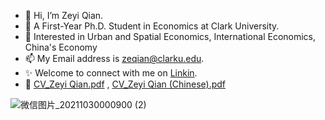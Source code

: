- 👋 Hi, I’m Zeyi Qian.
- 👀 A First-Year Ph.D. Student in Economics at Clark University.
- 🌱 Interested in Urban and Spatial Economics, International Economics, China's Economy
- 📫 My Email address is zeqian@clarku.edu.
- ✨ Welcome to connect with me on [Linkin](https://www.linkedin.com/in/zeyi-qian-b04288208).
- 💞️ [CV_Zeyi Qian.pdf](https://github.com/ZeyiQian/ZeyiQian/files/7465022/CV_Zeyi.Qian.pdf) ,  [CV_Zeyi Qian (Chinese).pdf](https://github.com/ZeyiQian/ZeyiQian/files/7465023/CV_Zeyi.Qian.Chinese.pdf)


![微信图片_20211030000900 (2)](https://user-images.githubusercontent.com/91390400/139519668-f0d7cddf-6cc6-44e3-8dfb-c2bf5e4aeff2.jpg)


<!---
ZeyiQian/ZeyiQian is a ✨ special ✨ repository because its `README.md` (this file) appears on your GitHub profile.
You can click the Preview link to take a look at your changes.
--->
 
